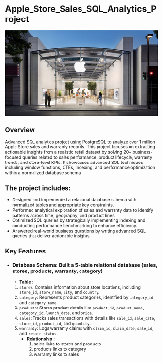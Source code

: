 # Apple_Store_Sales_SQL_Analytics_Project
![banner](https://github.com/Sifat-1/Apple_Store_Sales_SQL_Analytics_Project/blob/main/pictures/apple-store-palo-alto.jpg)

## Overview
Advanced SQL analytics project using PostgreSQL to analyze over 1 million Apple Store sales and warranty records. This project focuses on extracting actionable insights from a realistic retail dataset by solving 20+ business-focused queries related to sales performance, product lifecycle, warranty trends, and store-level KPIs. It showcases advanced SQL techniques including window functions, CTEs, indexing, and performance optimization within a normalized database schema.

## The project includes:
- Designed and implemented a relational database schema with normalized tables and appropriate key constraints.
- Performed analytical exploration of sales and warranty data to identify patterns across time, geography, and product lines.
-  Optimized SQL queries by strategically implementing indexing and conducting performance benchmarking to enhance efficiency.
-  Answered real-world business questions by writing advanced SQL queries that deliver actionable insights.

## Key Features
- ### Database Schema: Built a 5-table relational database (sales, stores, products, warranty, category)
  - **Table :**
   1. `stores`: Contains information about store locations, including `store_id`, `store_name`, `city`, and `country`.
   2. `category`: Represents product categories, identified by `category_id` and `category_name`.
   3. `products`: Stores product details like `product_id`, `product_name`, `category_id`, `launch_date`, and `price`.
   4. `sales`: Tracks sales transactions with details like `sale_id`, `sale_date`, `store_id`, `product_id`, and `quantity`.
   5. `warranty`: Logs warranty claims with `claim_id`, c`laim_date`, `sale_id`, and `repair_status`.
       - **Relationship :**
           1. sales links to stores and products
           2. products links to category
           3. warranty links to sales
 
